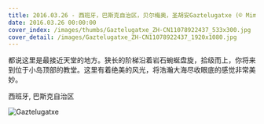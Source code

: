```yaml
---
title: 2016.03.26 - 西班牙，巴斯克自治区，贝尔梅奥，圣胡安Gaztelugatxe (© Mimadeo/Shutterstock)
date: 2016.03.26 00:00:00
cover_index: /images/thumbs/Gaztelugatxe_ZH-CN11078922437_533x300.jpg
cover_detail: /images/Gaztelugatxe_ZH-CN11078922437_1920x1080.jpg
---
```


都说这里是最接近天堂的地方。狭长的阶梯沿着岩石蜿蜒盘旋，拾级而上，你将来到位于小岛顶部的教堂。这里有着绝美的风光，将浩瀚大海尽收眼底的感觉非常美妙。

西班牙, 巴斯克自治区

![Gaztelugatxe](/images/Gaztelugatxe_ZH-CN11078922437_1920x1080.jpg)
